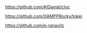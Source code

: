 https://github.com/AlDanial/cloc

https://github.com/XAMPPRocky/tokei

https://github.com/p-ranav/lc

